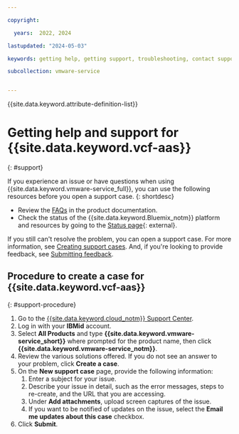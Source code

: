 ```yaml
---

copyright:

  years:  2022, 2024

lastupdated: "2024-05-03"

keywords: getting help, getting support, troubleshooting, contact support, support ticket

subcollection: vmware-service


---
```


{{site.data.keyword.attribute-definition-list}}

# Getting help and support for {{site.data.keyword.vcf-aas}}
{: #support}

If you experience an issue or have questions when using {{site.data.keyword.vmware-service_full}}, you can use the following resources before you open a support case.
{: shortdesc}

* Review the [FAQs](/docs?tab=faqs&tags=get-support%2Cbilling-usage%2Caccount%2Csell&faqtags=vmwaresolutions%2Cvmware-service) in the product documentation.
* Check the status of the {{site.data.keyword.Bluemix_notm}} platform and resources by going to the [Status page](https://cloud.ibm.com/status){: external}.

If you still can't resolve the problem, you can open a support case. For more information, see [Creating support cases](/docs/get-support?topic=get-support-open-case). And, if you're looking to provide feedback, see [Submitting feedback](/docs/overview?topic=overview-feedback).

## Procedure to create a case for {{site.data.keyword.vcf-aas}}
{: #support-procedure}

1. Go to the [{{site.data.keyword.cloud_notm}} Support Center](https://cloud.ibm.com/unifiedsupport/supportcenter).
2. Log in with your **IBMid** account.
3. Select **All Products** and type **{{site.data.keyword.vmware-service_short}}** where prompted for the product name, then click **{{site.data.keyword.vmware-service_notm}}**.
4. Review the various solutions offered. If you do not see an answer to your problem, click **Create a case**.
5. On the **New support case** page, provide the following information:
   1. Enter a subject for your issue.
   2. Describe your issue in detail, such as the error messages, steps to re-create, and the URL that you are accessing.
   3. Under **Add attachments**, upload screen captures of the issue.
   4. If you want to be notified of updates on the issue, select the **Email me updates about this case** checkbox.
6. Click **Submit**.
